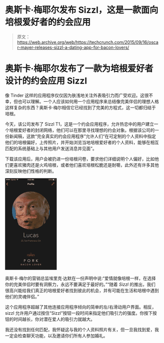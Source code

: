 # 奥斯卡·梅耶尔发布 Sizzl，这是一款面向培根爱好者的约会应用 

> 原文：<https://web.archive.org/web/https://techcrunch.com/2015/09/16/oscar-mayer-releases-sizzl-a-dating-app-for-bacon-lovers/>

# 奥斯卡·梅耶尔发布了一款为培根爱好者设计的约会应用 Sizzl

像 Tinder 这样的应用程序仅仅因为肤浅地关注外表吸引力而广受欢迎。这很不幸，但也可以理解。一个人应该如何用一个应用程序来总结像完美伴侣的理想人格这样复杂的东西？奥斯卡·梅尔相信它已经找到了完美的方程式，这一切都归结于培根。

今天，该公司发布了 Sizzl T1，这是一个约会应用程序，允许热恋中的用户建立一个培根爱好者的封闭网络，他们可以在那里寻找理想的约会对象。根据该公司的一份新闻稿，这款“完全真实的约会应用程序”允许人们“在可定制的个人资料中指定他们的培根偏好，上传照片，并开始浏览当地培根爱好者的个人资料，能够在相互匹配的系统基础上与其他用户发送消息并见面”。

下载该应用后，用户会被扔进一份培根问卷，要求他们详细说明个人偏好，比如他们更喜欢猪肉还是火鸡培根，或者他们喜欢培根松脆还是耐嚼，此外还有许多其他深刻反映他们性格的判断。

![sizzler](img/c8ffd4a12ca2594fb9c43f289fc70c2a.png)

奥斯卡·梅尔的营销总监埃里克·达默在一份声明中说:“爱情就像培根一样，在选择你的完美伴侣时要有洞察力，永远不要满足于最好的。”“随着 *Sizzl* 的推出，我们很高兴能给我们真正的培根爱好者找到彼此的机会，并有可能在生活和培根中遇到他们的灵魂伴侣。”

这个应用程序超越了其他连接应用程序倾向的简单的左/右滑动用户界面。相反，sizzl 允许用户通过按住“Sizzl”按钮一段时间来指定他们吸引力的强度。你按下按钮的时间越长，你对潜在爱人的吸引力就越大。

我还没有找到任何匹配，我怀疑这与我的个人资料照片有关，但一旦我找到爱，我一定会检查聊天功能，以及邀请你们所有人参加婚礼。